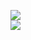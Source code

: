 [![](https://img.shields.io/badge/Made%20With-Github%20Spray-lightgrey.svg?style=for-the-badge&logo=github)](https://github.com/Annihil/github-spray#19221)  
[![](https://i.imgur.com/2DrTn0Z.gif)](https://github.com/Annihil/github-spray)